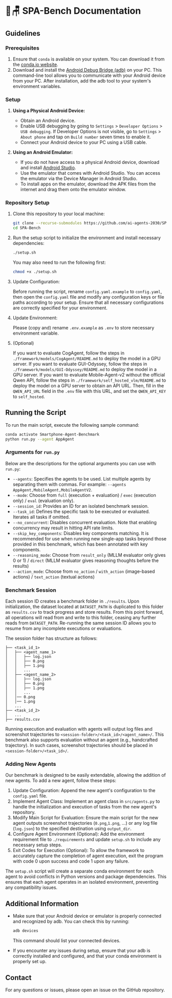 # 🌿🪑 SPA-Bench Documentation

## Guidelines

### Prerequisites

1. Ensure that `conda` is available on your system. You can download it from the [conda.io website](https://conda.io/projects/conda/en/latest/user-guide/install/index.html).
2. Download and install the [Android Debug Bridge (adb)](https://developer.android.com/tools/adb) on your PC. This command-line tool allows you to communicate with your Android device from your PC. After installation, add the adb tool to your system's environment variables.

### Setup

1. **Using a Physical Android Device:**

   - Obtain an Android device.
   - Enable USB debugging by going to `Settings` > `Developer Options` > `USB debugging`. If Developer Options is not visible, go to `Settings` > `About phone` and tap on `Build number` seven times to enable it.
   - Connect your Android device to your PC using a USB cable.

2. **Using an Android Emulator:**

   - If you do not have access to a physical Android device, download and install [Android Studio](https://developer.android.com/studio).
   - Use the emulator that comes with Android Studio. You can access the emulator via the Device Manager in Android Studio.
   - To install apps on the emulator, download the APK files from the internet and drag them onto the emulator window.

### Repository Setup

1. Clone this repository to your local machine:

   ```sh
   git clone --recurse-submodules https://github.com/ai-agents-2030/SPA-Bench.git
   cd SPA-Bench
   ```

2. Run the setup script to initialize the environment and install necessary dependencies:

   ```sh
   ./setup.sh
   ```

   You may also need to run the following first:
   ```sh
   chmod +x ./setup.sh
   ``` 

4. Update Configuration:

   Before running the script, rename `config.yaml.example` to `config.yaml`, then open the `config.yaml` file and modify any configuration keys or file paths according to your setup. Ensure that all necessary configurations are correctly specified for your environment.

5. Update Environment:

   Please (copy and) rename `.env.example` as `.env` to store necessary environment variable.

6. (Optional)

   If you want to evaluate CogAgent, follow the steps in `./framework/models/CogAgent/README.md` to deploy the model in a GPU server.
   If you want to evaluate GUI-Odyssey, follow the steps in `./framework/models/GUI-Odyssey/README.md` to deploy the model in a GPU server.
   If you want to evaluate Mobile-Agent-v2 without the official Qwen API, follow the steps in `./framework/self_hosted_vlm/README.md` to deploy the model on a GPU server to obtain an API URL. Then, fill in the `QWEN_API_URL` field in the `.env` file with this URL, and set the `QWEN_API_KEY` to `self_hosted`.

## Running the Script

To run the main script, execute the following sample command:

```sh
conda activate Smartphone-Agent-Benchmark
python run.py --agent AppAgent
```

### Arguments for `run.py`

Below are the descriptions for the optional arguments you can use with `run.py`:

- `--agents`: Specifies the agents to be used. List multiple agents by separating them with commas. For example: `--agents AppAgent,MobileAgent,MobileAgentV2`.
- `--mode`: Choose from `full` (execution + evaluation) / `exec` (execution only) / `eval` (evaluation only).
- `--session_id`: Provides an ID for an isolated benchmark session.
- `--task_id`: Defines the specific task to be executed or evaluated. Iterates all tasks if omitted.
- `--no_concurrent`: Disables concurrent evaluation. Note that enabling concurrency may result in hitting API rate limits.
- `--skip_key_components`: Disables key components matching. It is recommended for use when running new single-app tasks beyond those provided in this benchmark, which has been annotated with key components.
- `--reasoning_mode`: Choose from `result_only` (MLLM evaluator only gives 0 or 1) / `direct` (MLLM evaluator gives reasoning thoughts before the results)
- `--action_mode`: Choose from `no_action` / `with_action` (image-based actions) / `text_action` (textual actions)


### Benchmark Session

Each session ID creates a benchmark folder in `./results`.
Upon initialization, the dataset located at `DATASET_PATH` is duplicated to this folder as `results.csv` to track progress and store results.
From this point forward, all operations will read from and write to this folder, ceasing any further reads from `DATASET_PATH`.
Re-running the same session ID allows you to resume from any incomplete executions or evaluations.

The session folder has structure as follows:

```
├── <task_id_1>
│   ├── <agent_name_1>
│   │   ├── log.json
│   │   ├── 0.png
│   │   ├── 1.png
│   │   ...
│   ├── <agent_name_2>
│   │   ├── log.json
│   │   ├── 0.png
│   │   ├── 1.png
│   │   ...
│   │── 0.png
│   │── 1.png
│   ...
├── <task_id_2>
│   ...
├── results.csv
```

Running execution and evaluation with agents will output log files and screenshot trajectories to `<session-folder>/<task_id>/<agent_name>/`.
This benchmark also supports evaluation without an agent (e.g., handcrafted trajectory). In such cases, screenshot trajectories should be placed in `<session-folder>/<task_id>/`.

### Adding New Agents

Our benchmark is designed to be easily extendable, allowing the addition of new agents. To add a new agent, follow these steps:

1. Update Configuration: Append the new agent's configuration to the `config.yaml` file.
2. Implement Agent Class: Implement an agent class in `src/agents.py` to handle the initialization and execution of tasks from the new agent's repository.
3. Modify Main Script for Evaluation: Ensure the main script for the new agent outputs screenshot trajectories (`0.png`,`1.png`, ...) or any log file (`log.json`) to the specified destination using `output_dir`.
4. Configure Agent Environment (Optional): Add the environment requirement file to `./requirements` and update `setup.sh` to include any necessary setup steps.
5. Exit Codes for Execution (Optional): To allow the framework to accurately capture the completion of agent execution, exit the program with code 0 upon success and code 1 upon any failure.

The `setup.sh` script will create a separate conda environment for each agent to avoid conflicts in Python versions and package dependencies. This ensures that each agent operates in an isolated environment, preventing any compatibility issues.

## Additional Information

- Make sure that your Android device or emulator is properly connected and recognized by adb. You can check this by running:

  ```sh
  adb devices
  ```

  This command should list your connected devices.

- If you encounter any issues during setup, ensure that your adb is correctly installed and configured, and that your conda environment is properly set up.

## Contact

For any questions or issues, please open an issue on the GitHub repository.

